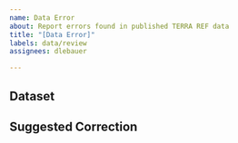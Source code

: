```yaml
---
name: Data Error
about: Report errors found in published TERRA REF data
title: "[Data Error]"
labels: data/review
assignees: dlebauer

---
```


## Dataset

## Suggested Correction
